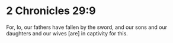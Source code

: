 # 2 Chronicles 29:9

For, lo, our fathers have fallen by the sword, and our sons and our daughters and our wives [are] in captivity for this.